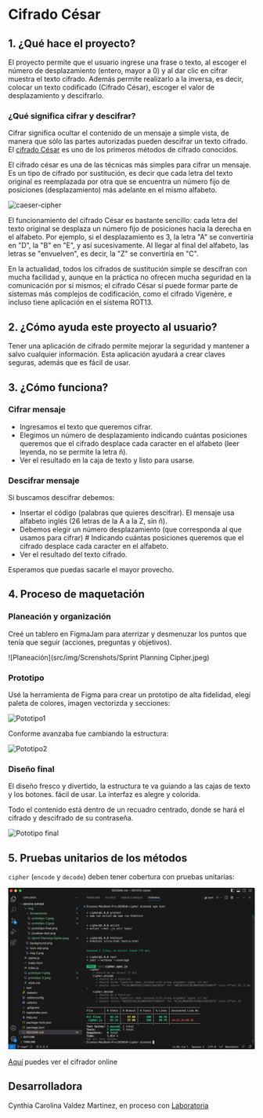 # Cifrado César


## 1. ¿Qué hace el proyecto?

El proyecto permite que el usuario ingrese una frase o texto, al escoger el número de desplazamiento (entero, mayor a 0) y al dar clic en cifrar muestra el texto cifrado. Además permite realizarlo a la inversa, es decir, colocar un texto codificado (Cifrado César), escoger el valor de desplazamiento y descifrarlo.

### ¿Qué significa cifrar y descifrar?

Cifrar significa ocultar el contenido de un mensaje a simple vista, de manera
que sólo las partes autorizadas pueden descifrar un texto cifrado.
El [cifrado César](https://en.wikipedia.org/wiki/Caesar_cipher)
es uno de los primeros métodos de cifrado conocidos. 

El cifrado césar es una de las técnicas más simples para cifrar un mensaje. Es
un tipo de cifrado por sustitución, es decir que cada letra del texto original
es reemplazada por otra que se encuentra un número fijo de posiciones
(desplazamiento) más adelante en el mismo alfabeto.

![caeser-cipher](https://upload.wikimedia.org/wikipedia/commons/thumb/2/2b/Caesar3.svg/2000px-Caesar3.svg.png)

El funcionamiento del cifrado César es bastante sencillo: cada letra del texto original se desplaza un número fijo de posiciones hacia la derecha en el alfabeto. Por ejemplo, si el desplazamiento es 3, la letra "A" se convertiría en "D", la "B" en "E", y así sucesivamente. Al llegar al final del alfabeto, las letras se "envuelven", es decir, la "Z" se convertiría en "C".

En la actualidad, todos los cifrados de sustitución simple se descifran con
mucha facilidad y, aunque en la práctica no ofrecen mucha seguridad en la
comunicación por sí mismos; el cifrado César sí puede formar parte de sistemas
más complejos de codificación, como el cifrado Vigenère, e incluso tiene
aplicación en el sistema ROT13.

## 2. ¿Cómo ayuda este proyecto al usuario?

Tener una aplicación de cifrado permite mejorar la seguridad y mantener a salvo cualquier información. Esta aplicación ayudará a crear claves seguras, además que es fácil de usar.

## 3. ¿Cómo funciona?

### Cifrar mensaje

 - Ingresamos el texto que queremos cifrar.
 - Elegimos un número de desplazamiento indicando cuántas posiciones queremos que el cifrado desplace cada caracter en el alfabeto (leer leyenda, no se permite la letra ñ).
 - Ver el resultado en la caja de texto y listo para usarse.

### Descifrar mensaje

Si buscamos descifrar debemos:

 - Insertar el código (palabras que quieres descifrar). El mensaje usa alfabeto inglés (26 letras de la A a la Z, sin ñ).
 - Debemos elegir un número desplazamiento (que corresponda al que usamos para cifrar) # Indicando cuántas posiciones queremos que el cifrado desplace cada caracter en el alfabeto.
 - Ver el resultado del texto cifrado.

Esperamos que puedas sacarle el mayor provecho.

## 4. Proceso de maquetación

### Planeación y organización  

Creé un tablero en FigmaJam para aterrizar y desmenuzar los puntos que tenía que seguir (acciones, preguntas y objetivos).

![Planeación](src/img/Screnshots/Sprint Planning Cipher.jpeg)

### Prototipo

Usé la herramienta de Figma para crear un prototipo de alta fidelidad, elegí paleta de colores, imagen vectorizda y secciones:

![Pototipo1](src/img/Screnshots/prototipo-1.jpeg)

Conforme avanzaba fue cambiando la estructura:

![Pototipo2](src/img/Screnshots/prototipo-2.jpeg)

### Diseño final

El diseño fresco y divertido, la estructura te va guiando a las cajas de texto y los botones. fácil de usar. La interfaz es alegre y colorida.

Todo el contenido está dentro de un recuadro centrado, donde se hará el cifrado y descifrado de su contraseña.

![Pototipo final](src/img/Screnshots/prototipo-final.png)

## 5. Pruebas unitarios de los métodos

`cipher` (`encode` y `decode`) deben tener cobertura con pruebas unitarias:

![Pruebas unitarios](src/img/Screenshots/pruebas-uniarios.png)

[Aquí](https://cyncaro.github.io/DEV010-cipher/) puedes ver el cifrador online

## Desarrolladora

Cynthia Carolina Valdez Martínez, en proceso con [Laboratoria](https://www.laboratoria.la/)

